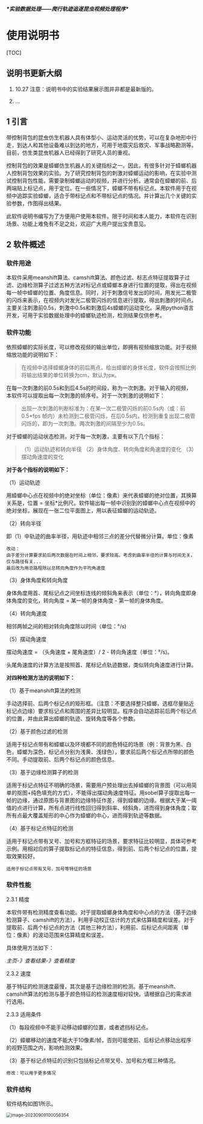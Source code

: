 ***\*实验数据处理——爬行轨迹追逐昆虫视频处理程序\****

# 使用说明书

[TOC]

## 说明书更新大纲

1. 10.27 注意：说明书中的实验结果展示图并非都是最新版的。

2. ...

## 1 引言

带控制背包的昆虫仿生机器人具有体型小、运动灵活的优势，可以在复杂地形中行走，到达人和其他设备难以到达的地方，可用于地震灾后救灾、军事战略勘测等。目前，仿生类昆虫机器人已经得到了研究人员的重视。

控制背包的效果是蟑螂仿生机器人的关键指标之一。因此，有很多针对于蟑螂机器人控制背包效果的实验。为了研究控制背包的刺激对蟑螂运动的影响，在实验中测试控制背包性能，需要录制蟑螂运动的视频，并进行分析。通常会在蟑螂的前、后两端贴上标记点，用于定位。在一些情况下，蟑螂不带有标记点。本软件用于在视频中追踪实验蟑螂，适合于带标记点和不带标记点的情况。并计算出几个关键的实验参数，作图得出结果。

此软件说明书编写为了方便用户使用本软件。限于时间和本人能力，本软件在识别场景、功能上难免有不足之处，欢迎广大用户提出宝贵意见。



## 2 软件概述

### 软件用途

本软件采用meanshift算法、camshift算法、颜色过滤、标志点特征提取算子过滤、边缘检测算子过滤五种方法对标记点或蟑螂本身进行位置的提取，得出在视频每一帧中蟑螂的位置、角度信息。同时，对于刺激信号发出的时间，用发光二极管的闪烁来表示，在视频内对发光二极管闪烁的信息进行提取，得出刺激的时间点。主要关注刺激前0.5s，刺激中0.5s和刺激后4s蟑螂的运动变化。采用python语言开发，可用于实验数据处理中的蟑螂轨迹检测，检测结果仅供参考。

### 软件功能

依照蟑螂的实际长度，可以修改视频的输出单位，即拥有视频缩放功能。对于视频缩放功能的说明如下：

> 在视频中选择蟑螂身体的前后两点，给出蟑螂的身体长度，软件会按照比例将输出结果的单位转换为cm，默认为px。

在每一次刺激的前0.5s和到后4.5s的时间段，称为一次刺激。对于输入的视频，本软件可以提取出每一次刺激的帧序号。对于一次刺激的说明如下：

> 出现一次刺激的判断标准为：在某一次二极管闪烁的前0.5s内（或：前0.5\*fps 帧内）未检测到二极管闪烁，在后0.5s内，检测到重复出现二极管闪烁的，即为一次刺激。两次刺激的间隔至少为0.5s。

对于蟑螂的运动状态检测，对于每一次刺激，主要有以下几个指标：

> （1）运动轨迹和转向半径
> （2）身体角度、转向角度和角速度的变化
> （3）摆动角速度的变化

**对于各个指标的说明如下：**

（1）运动轨迹

用蟑螂中心点在视频中的绝对坐标（单位：像素）来代表蟑螂的绝对位置，其换算关系是，位置 = 坐标*比例尺。软件输出每一帧中识别到的蟑螂中心点在视频中的绝对坐标，展现在一张二位平面图上，用以表征蟑螂的运动轨迹。

（2）转向半径

即（1）中轨迹的曲率半径，用轨迹中相邻三点的差分代替微分计算。单位：像素

```
改动：
由于差分计算要求前后两次数据在时间上相邻，要求较高。考虑到曲率半径的计算与时间无关，仅与路径有关...
最后改为用总路程除以总转向角度作为平均角速度
```

（3）身体角度和转向角度

身体角度用首、尾标记点之间坐标连线的倾斜角来表示（单位：°），转向角度即身体角度的变化，转向角度 = 某一帧的身体角度 - 第一帧的身体角度。

（4）转向角速度

相邻两帧之间的相对转向角度除以时间（单位：°/s)

（5）摆动角速度

摆动角速度 = （头角速度 + 尾角速度）/ 2 - 转向角速度（单位：°/s)。

头尾角速度的计算方法是按照首、尾标记点轨迹数据，类似转向角速度进行计算。

**对四种检测方法的说明如下：**

（1）基于meanshift算法的检测

手动选择前、后两个标记点的矩形框。（注意：不要选择整只蟑螂，选框尽量贴近标记点边缘）要求标记点和周围的差异比较明显。程序会自动追踪前后两个标记点的位置，并由此算出蟑螂的轨迹、旋转角度等各个参数。

（2）基于颜色过滤的检测

适用于标记点带有和蟑螂以及环境都不同的颜色特征的场景（例：背景为黑、白色，蟑螂为深色，标记点分别为浅黄、浅绿色），要求前后两个标记点所带的颜色不同。手动提取前、后两个标记点的颜色信息。

（3）基于边缘检测算子的检测

适用于标记点特征不明确的场景，需要用户预处理出去掉蟑螂的背景图（可以用简单的抠图+纯色填充的方式），不能得出摆动角速度特征。用sobel算子提取出每一帧的边缘，通过原图与背景图的边缘特征作差，得到蟑螂的边缘。根据大于某一阈值的点进行计算，所有点进行线性回归得到斜率、倾斜角，进而得到身体角度；取所有点最大覆盖矩形的中心作为蟑螂的中心，进而得到轨迹等数据。

（4）基于标记点特征的检测

适用于标记点带有叉号、加号和方框特征的场景，要求特征比较明显，具体可参考示例。用相对应的算子提取标记点的特征信息，得到前、后两个标记点的位置，提取效果较好。

```
适用于标记点带有叉号、加号等特征的场景
```

### 软件性能

2.3.1 精度

本软件带有检测精度查看功能。对于提取蟑螂身体角度和中心点的方法（基于边缘检测算子、camshift的方法），利用手动校正估计的方式来估算精度和误差。对于提取前、后两个标记点的方法（其他三种方法），利用前、后标记点间距离（单位：像素）的波动范围来估算精度和误差。

具体使用方法如下：

*主页-》查看结果-》查看精度*

 

2.3.2 速度

基于特征的检测速度最慢，其次是基于边缘检测的检测。基于meanshift、camshift算法的检测与基于颜色特征的检测速度相对较快。请根据自己的需求进行选用。

 2.3.3 适用条件

（1）每段视频中不能手动移动蟑螂的位置，或者遮挡标记点。

（2）蟑螂移动的速度不能大于10像素/帧，否则可能使前、后标记点移动出程序的视野范围之内，影响检测效果。

（3）基于标记点特征的识别只包括标记点带叉号、加号和方框三种情况。

```
修改：可以用于更多情况
```



 

### 软件结构

软件结构如图1所示。

<img src="C:\Users\LENOVO\AppData\Roaming\Typora\typora-user-images\image-20230909100056354.png" alt="image-20230909100056354" style="zoom: 80%;" />
